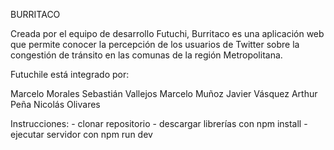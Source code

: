 BURRITACO

Creada por el equipo de desarrollo Futuchi, Burritaco es una aplicación web que permite conocer la percepción de los usuarios
de Twitter sobre la congestión de tránsito en las comunas de la región Metropolitana.

Futuchile está integrado por:

Marcelo Morales
Sebastián Vallejos
Marcelo Muñoz
Javier Vásquez
Arthur Peña
Nicolás Olivares


Instrucciones:
     - clonar repositorio
     - descargar librerías con npm install
     - ejecutar servidor con npm run dev
